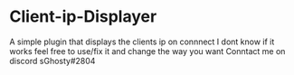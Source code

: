 # Client-ip-Displayer
A simple plugin that displays the clients ip on connnect
I dont know if it works feel free to use/fix it and change the way you want
Conntact me on discord sGhosty#2804
